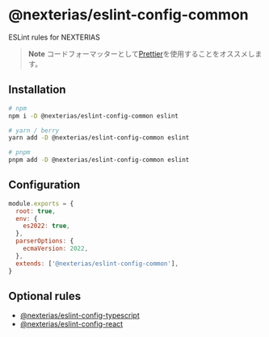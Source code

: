 # @nexterias/eslint-config-common

ESLint rules for NEXTERIAS

> **Note** コードフォーマッターとして[Prettier](https://npmjs.com/package/prettier)を使用することをオススメします。

## Installation

```sh
# npm
npm i -D @nexterias/eslint-config-common eslint

# yarn / berry
yarn add -D @nexterias/eslint-config-common eslint

# pnpm
pnpm add -D @nexterias/eslint-config-common eslint
```

## Configuration

```cjs
module.exports = {
  root: true,
  env: {
    es2022: true,
  },
  parserOptions: {
    ecmaVersion: 2022,
  },
  extends: ['@nexterias/eslint-config-common'],
}
```

## Optional rules

- [@nexterias/eslint-config-typescript](https://npmjs.com/package/@nexterias/eslint-config-typescript)
- [@nexterias/eslint-config-react](https://npmjs.com/package/@nexterias/eslint-config-react)

